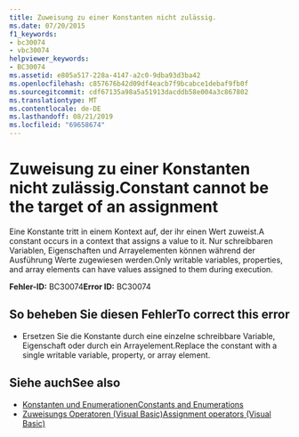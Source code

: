 ```yaml
---
title: Zuweisung zu einer Konstanten nicht zulässig.
ms.date: 07/20/2015
f1_keywords:
- bc30074
- vbc30074
helpviewer_keywords:
- BC30074
ms.assetid: e805a517-228a-4147-a2c0-9dba93d3ba42
ms.openlocfilehash: c857676b42d09df4eacb7f9bcabce1debaf9fb0f
ms.sourcegitcommit: cdf67135a98a5a51913dacddb58e004a3c867802
ms.translationtype: MT
ms.contentlocale: de-DE
ms.lasthandoff: 08/21/2019
ms.locfileid: "69658674"
---
```

# <a name="constant-cannot-be-the-target-of-an-assignment"></a><span data-ttu-id="0a51e-102">Zuweisung zu einer Konstanten nicht zulässig.</span><span class="sxs-lookup"><span data-stu-id="0a51e-102">Constant cannot be the target of an assignment</span></span>
<span data-ttu-id="0a51e-103">Eine Konstante tritt in einem Kontext auf, der ihr einen Wert zuweist.</span><span class="sxs-lookup"><span data-stu-id="0a51e-103">A constant occurs in a context that assigns a value to it.</span></span> <span data-ttu-id="0a51e-104">Nur schreibbaren Variablen, Eigenschaften und Arrayelementen können während der Ausführung Werte zugewiesen werden.</span><span class="sxs-lookup"><span data-stu-id="0a51e-104">Only writable variables, properties, and array elements can have values assigned to them during execution.</span></span>  
  
 <span data-ttu-id="0a51e-105">**Fehler-ID:** BC30074</span><span class="sxs-lookup"><span data-stu-id="0a51e-105">**Error ID:** BC30074</span></span>  
  
## <a name="to-correct-this-error"></a><span data-ttu-id="0a51e-106">So beheben Sie diesen Fehler</span><span class="sxs-lookup"><span data-stu-id="0a51e-106">To correct this error</span></span>  
  
- <span data-ttu-id="0a51e-107">Ersetzen Sie die Konstante durch eine einzelne schreibbare Variable, Eigenschaft oder durch ein Arrayelement.</span><span class="sxs-lookup"><span data-stu-id="0a51e-107">Replace the constant with a single writable variable, property, or array element.</span></span>  
  
## <a name="see-also"></a><span data-ttu-id="0a51e-108">Siehe auch</span><span class="sxs-lookup"><span data-stu-id="0a51e-108">See also</span></span>

- [<span data-ttu-id="0a51e-109">Konstanten und Enumerationen</span><span class="sxs-lookup"><span data-stu-id="0a51e-109">Constants and Enumerations</span></span>](../../visual-basic/programming-guide/language-features/constants-enums/index.md)
- [<span data-ttu-id="0a51e-110">Zuweisungs Operatoren (Visual Basic)</span><span class="sxs-lookup"><span data-stu-id="0a51e-110">Assignment operators (Visual Basic)</span></span>](../language-reference/operators/assignment-operators.md)
